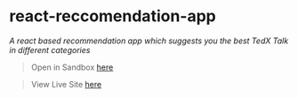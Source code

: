 # react-reccomendation-app
*A react based recommendation app which suggests you the best TedX Talk in different categories*

> Open in Sandbox [here](https://codesandbox.io/s/ji3re)

> View Live Site [here](https://ji3re.csb.app/)
